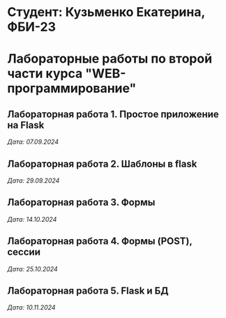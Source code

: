 # Студент: Кузьменко Екатерина, ФБИ-23

# Лабораторные работы по второй части курса "WEB-программирование"

## Лабораторная работа 1. Простое приложение на Flask

*Дата: 07.09.2024*

## Лабораторная работа 2. Шаблоны в flask

*Дата: 29.09.2024*

## Лабораторная работа 3. Формы
*Дата: 14.10.2024*

## Лабораторная работа 4. Формы (POST), сессии
*Дата: 25.10.2024*

## Лабораторная работа 5. Flask и БД
*Дата: 10.11.2024*
